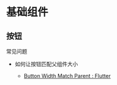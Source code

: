 # 基础组件

## 按钮

常见问题

- 如何让按钮匹配父组件大小

    - [Button Width Match Parent : Flutter](https://stackoverflow.com/questions/50014342/button-width-match-parent-flutter)
